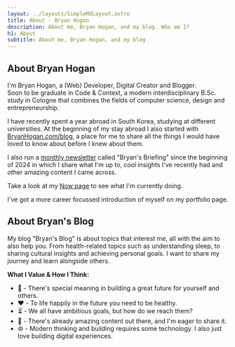 ```yaml
---
layout: ../layouts/SimpleMdLayout.astro
title: About - Bryan Hogan
description: About me, Bryan Hogan, and my blog. Who am I?
h1: About
subtitle: About me, Bryan Hogan, and my blog.
---
```


<h2 class="text-align-center">About Bryan Hogan</h2>

I'm Bryan Hogan, a (Web) Developer, Digital Creator and Blogger.  
Soon to be graduate in Code & Context, a modern interdisciplinary B.Sc. study in Cologne that combines the fields of computer science, design and entrepreneurship.

I have recently spent a year abroad in South Korea, studying at different universities. At the beginning of my stay abroad I also started with [BryanHogan.com/blog](/blog), a place for me to share all the things I would have loved to know about before I knew about them.

I also run a [monthly newsletter](/follow) called "Bryan's Briefing" since the beginning of 2024 in which I share what I'm up to, cool insights I've recently had and other amazing content I came across.

Take a look at my [Now page](/now) to see what I'm currently doing.

I've got a more career focussed introduction of myself on my portfolio page.


<h2 class="text-align-center">About Bryan's Blog</h2>

My blog "Bryan's Blog" is about topics that interest me, all with the aim to also help you. From health-related topics such as understanding sleep, to sharing cultural insights and achieving personal goals. I want to share my journey and learn alongside others.

**What I Value & How I Think:**

- 🌱 - There's special meaning in building a great future for yourself and others.
- ❤️ - To life happily in the future you need to be healthy.
- ⏳ - We all have ambitious goals, but how do we reach them?
- 📣 - There's already amazing content out there, and I'm eager to share it.
- ⚙️ - Modern thinking and building requires some technology. I also just love building digital experiences.

